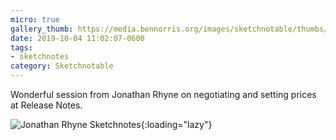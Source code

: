 ```yaml
---
micro: true
gallery_thumb: https://media.bennorris.org/images/sketchnotable/thumbs/release-notes-2019-ryhne.jpg
date: 2019-10-04 11:02:07-0600
tags:
- sketchnotes
category: Sketchnotable
---
```


Wonderful session from Jonathan Rhyne on negotiating and setting prices at Release Notes.

![Jonathan Rhyne Sketchnotes](https://media.bennorris.org/images/sketchnotable/release-notes-2019/release-notes-2019-ryhne.jpg){:loading="lazy"}